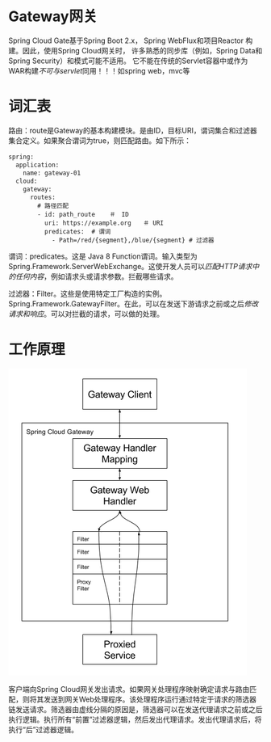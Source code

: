 # Gateway网关
Spring Cloud Gate基于Spring Boot 2.x， Spring WebFlux和项目Reactor 构建。因此，使用Spring Cloud网关时，
许多熟悉的同步库（例如，Spring Data和Spring Security）和模式可能不适用。
它不能在传统的Servlet容器中或作为WAR构建*不可与servlet*同用！！！如spring web，mvc等

# 词汇表
路由：route是Gateway的基本构建模块。是由ID，目标URI，谓词集合和过滤器集合定义。如果聚合谓词为true，则匹配路由。如下所示：

    spring:
      application:
        name: gateway-01
      cloud:
        gateway:
          routes:
            # 路径匹配
            - id: path_route    ＃　ID
              uri: https://example.org　　＃ URI
              predicates:  # 谓词
                - Path=/red/{segment},/blue/{segment} # 过滤器

谓词：predicates。这是 Java 8 Function谓词。输入类型为 Spring.Framework.ServerWebExchange。这使开发人员可以*匹配HTTP请求中的任何内容*，例如请求头或请求参数。拦截哪些请求。

过滤器：Filter。这些是使用特定工厂构造的实例。Spring.Framework.GatewayFilter。在此，可以在发送下游请求之前或之后*修改请求和响应*。可以对拦截的请求，可以做的处理。

# 工作原理
![blockchain](..\images\springCloudGateway原理.png)

客户端向Spring Cloud网关发出请求。如果网关处理程序映射确定请求与路由匹配，则将其发送到网关Web处理程序。该处理程序运行通过特定于请求的筛选器链发送请求。筛选器由虚线分隔的原因是，筛选器可以在发送代理请求之前或之后执行逻辑。执行所有“前置”过滤器逻辑，然后发出代理请求。发出代理请求后，将执行“后”过滤器逻辑。

